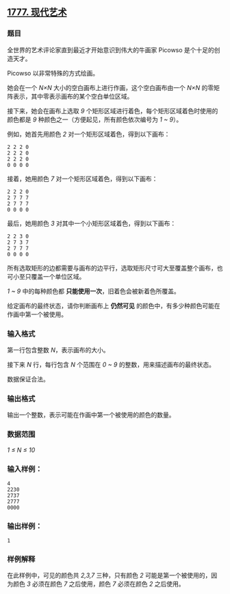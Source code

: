 ## [1777. 现代艺术](https://www.acwing.com/problem/content/1779/)

### 题目

全世界的艺术评论家直到最近才开始意识到伟大的牛画家 Picowso 是个十足的创造天才。

Picowso 以非常特殊的方式绘画。

她会在一个 *N×N* 大小的空白画布上进行作画，这个空白画布由一个 *N×N* 的零矩阵表示，其中零表示画布的某个空白单位区域。

接下来，她会在画布上选取 *9* 个矩形区域进行着色，每个矩形区域着色时使用的颜色都是 *9* 种颜色之一（方便起见，所有颜色依次编号为 *1 ~ 9*）。

例如，她首先用颜色 *2* 对一个矩形区域着色，得到以下画布：

```
2 2 2 0
2 2 2 0
2 2 2 0
0 0 0 0
```

接着，她用颜色 *7* 对一个矩形区域着色，得到以下画布：

```
2 2 2 0
2 7 7 7
2 7 7 7
0 0 0 0
```

最后，她用颜色 *3* 对其中一个小矩形区域着色，得到以下画布：

```
2 2 3 0
2 7 3 7
2 7 7 7
0 0 0 0
```

所有选取矩形的边都需要与画布的边平行，选取矩形尺寸可大至覆盖整个画布，也可小至只覆盖一个单位区域。

*1 ~ 9* 中的每种颜色都 **只能使用一次**，旧着色会被新着色所覆盖。

给定画布的最终状态，请你判断画布上 **仍然可见** 的颜色中，有多少种颜色可能在作画中第一个被使用。

### 输入格式

第一行包含整数 *N*，表示画布的大小。

接下来 *N* 行，每行包含 *N* 个范围在 *0 ~ 9* 的整数，用来描述画布的最终状态。

数据保证合法。

### 输出格式

输出一个整数，表示可能在作画中第一个被使用的颜色的数量。

### 数据范围

*1 ≤ N ≤ 10*

### 输入样例：

```
4
2230
2737
2777
0000
```

### 输出样例：

```
1
```

### 样例解释

在此样例中，可见的颜色共 *2,3,7* 三种，只有颜色 *2* 可能是第一个被使用的，因为颜色 *3* 必须在颜色 *7* 之后使用，颜色 *7* 必须在颜色 *2* 之后使用。
